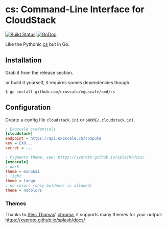 # cs: Command-Line Interface for CloudStack

[![Build Status](https://travis-ci.org/exoscale/egoscale.svg?branch=master)](https://travis-ci.org/exoscale/egoscale)
[![GoDoc](https://godoc.org/github.com/exoscale/egoscale?status.svg)](https://godoc.org/github.com/exoscale/egoscale/cmd/cs)

Like the Pythonic [cs](https://pypi.python.org/pypi/cs) but in Go.

## Installation

Grab it from the release section.

or build it yourself, it requires somes dependencies though.

```console
$ go install github.com/exoscale/egoscale/cmd/cs
```

## Configuration

Create a config file `cloudstack.ini` or `$HOME/.cloudstack.ini`.

```ini
; Exoscale credentials
[cloudstack]
endpoint = https://api.exoscale.ch/compute
key = EXO...
secret = ...

; Pygments theme, see: https://xyproto.github.io/splash/docs/
[exoscale]
; dark
theme = monokai
; light
theme = tango
; no colors (only boldness is allowed)
theme = nocolors
```

### Themes

Thanks to [Alec Thomas](http://swapoff.org/)' [chroma](https://github.com/alecthomas/chroma), it supports many themes for your output: <https://xyproto.github.io/splash/docs/>
